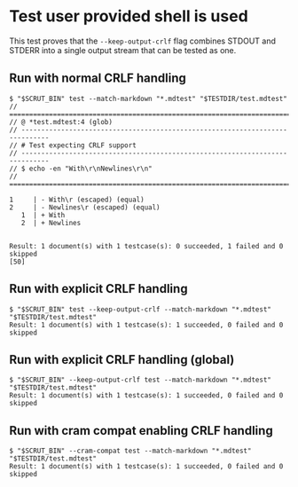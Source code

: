# Test user provided shell is used

This test proves that the `--keep-output-crlf` flag combines STDOUT and STDERR into a single output stream that can be tested as one.

## Run with normal CRLF handling

```scrut
$ "$SCRUT_BIN" test --match-markdown "*.mdtest" "$TESTDIR/test.mdtest"
// =============================================================================
// @ *test.mdtest:4 (glob)
// -----------------------------------------------------------------------------
// # Test expecting CRLF support
// -----------------------------------------------------------------------------
// $ echo -en "With\r\nNewlines\r\n"
// =============================================================================

1     | - With\r (escaped) (equal)
2     | - Newlines\r (escaped) (equal)
   1  | + With
   2  | + Newlines


Result: 1 document(s) with 1 testcase(s): 0 succeeded, 1 failed and 0 skipped
[50]
```

## Run with explicit CRLF handling

```scrut
$ "$SCRUT_BIN" test --keep-output-crlf --match-markdown "*.mdtest" "$TESTDIR/test.mdtest"
Result: 1 document(s) with 1 testcase(s): 1 succeeded, 0 failed and 0 skipped
```

## Run with explicit CRLF handling (global)

```scrut
$ "$SCRUT_BIN" --keep-output-crlf test --match-markdown "*.mdtest" "$TESTDIR/test.mdtest"
Result: 1 document(s) with 1 testcase(s): 1 succeeded, 0 failed and 0 skipped
```


## Run with cram compat enabling CRLF handling

```scrut
$ "$SCRUT_BIN" --cram-compat test --match-markdown "*.mdtest" "$TESTDIR/test.mdtest"
Result: 1 document(s) with 1 testcase(s): 1 succeeded, 0 failed and 0 skipped
```
